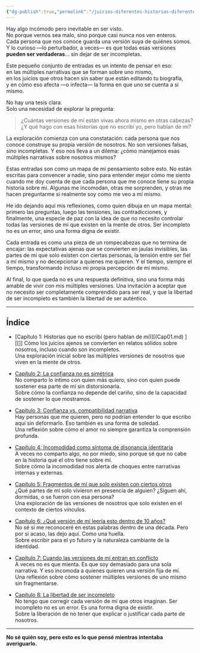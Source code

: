 ```yaml
---
{"dg-publish":true,"permalink":"/juicios-diferentes-historias-diferentes/00-intro/","title":"Juicios Diferentes, historias diferentes: introducción","tags":["identidad","narrativa","archivo mental","percepción","introspección"]}
---
```



Hay algo incómodo pero inevitable en ser visto.  
No porque vernos sea malo, sino porque casi nunca nos ven enteros.  
Cada persona que nos conoce guarda una versión suya de quiénes somos.  
Y lo curioso —lo perturbador, a veces— es que todas esas versiones **pueden ser verdaderas**… sin dejar de ser incompletas.

Este pequeño conjunto de entradas es un intento de pensar en eso:  
en las múltiples narrativas que se forman sobre uno mismo,  
en los juicios que otros hacen sin saber que están editando tu biografía,  
y en cómo eso afecta —o infecta— la forma en que uno se cuenta a sí mismo.

No hay una tesis clara.  
Solo una necesidad de explorar la pregunta:

> ¿Cuántas versiones de mí están vivas ahora mismo en otras cabezas?  
> ¿Y qué hago con esas historias que no escribí yo, pero hablan de mí?

La exploración comienza con una constatación: cada persona que nos conoce construye su propia versión de nosotros. No son versiones falsas, sino incompletas. Y eso nos lleva a un dilema: ¿cómo manejamos esas múltiples narrativas sobre nosotros mismos?

Estas entradas son como un mapa de mi pensamiento sobre esto. No están escritas para convencer a nadie, sino para entender mejor cómo me siento cuando me doy cuenta de que cada persona que me conoce tiene su propia historia sobre mí. Algunas me incomodan, otras me sorprenden, y otras me hacen preguntarme si realmente soy como me veo a mí mismo.

He ido dejando aquí mis reflexiones, como quien dibuja en un mapa mental: primero las preguntas, luego las tensiones, las contradicciones, y finalmente, una especie de paz con la idea de que no necesito controlar todas las versiones de mí que existen en la mente de otros. Ser incompleto no es un error, sino una forma digna de existir.

Cada entrada es como una pieza de un rompecabezas que no termina de encajar: las expectativas ajenas que se convierten en jaulas invisibles, las partes de mí que solo existen con ciertas personas, la tensión entre ser fiel a mí mismo y no decepcionar a quienes me quieren. Y el tiempo, siempre el tiempo, transformando incluso mi propia percepción de mí mismo.

Al final, lo que queda no es una respuesta definitiva, sino una forma más amable de vivir con mis múltiples versiones. Una invitación a aceptar que no necesito ser completamente comprendido para ser real, y que la libertad de ser incompleto es también la libertad de ser auténtico.

---

## Índice

- [Capítulo 1: Historias que no escribí (pero hablan de mí)][(Cap01.md) ] [[]]
  Cómo los juicios ajenos se convierten en relatos sólidos sobre nosotros, incluso cuando son incompletos.  
  Una exploración inicial sobre las múltiples versiones de nosotros que viven en la mente de otros.

- [Capítulo 2: La confianza no es simétrica](Cap02.md)  
  No comparto lo íntimo con quien más quiero, sino con quien puede sostener esa parte de mí sin distorsionarla.  
  Sobre cómo la confianza no depende del cariño, sino de la capacidad de sostener lo que mostramos.

- [Capítulo 3: Confianza vs. compatibilidad narrativa](Cap03.md)  
  Hay personas que me quieren, pero no podrían entender lo que escribo aquí sin deformarlo. Eso también es una forma de soledad.  
  Una reflexión sobre cómo el amor no siempre garantiza la comprensión profunda.

- [Capítulo 4: Incomodidad como síntoma de disonancia identitaria](Cap04.md)  
  A veces no comparto algo, no por miedo, sino porque sé que no cabe en la historia que el otro tiene sobre mí.  
  Sobre cómo la incomodidad nos alerta de choques entre narrativas internas y externas.

- [Capítulo 5: Fragmentos de mí que solo existen con ciertos otros](Cap05.md)  
  ¿Qué partes de mí solo vivieron en presencia de alguien? ¿Siguen ahí, dormidas, o se fueron con esa persona?  
  Una exploración de las versiones de nosotros que solo existen en el contexto de ciertos vínculos.

- [Capítulo 6: ¿Qué versión de mí leería esto dentro de 10 años?](Cap06.md)  
  No sé si me reconoceré en estas palabras dentro de una década. Pero por si acaso, las dejo aquí. Como una huella.  
  Sobre escribir para el yo futuro y la naturaleza cambiante de la identidad.

- [Capítulo 7: Cuando las versiones de mí entran en conflicto](Cap07.md)  
  A veces no es que mienta. Es que soy demasiado para una sola narrativa. Y eso incomoda a quienes quieren una versión fija de mí.  
  Una reflexión sobre cómo sostener múltiples versiones de uno mismo sin fragmentarse.

- [Capítulo 8: La libertad de ser incompleto](Cap08.md)  
  No tengo que corregir cada versión de mí que otros imaginan. Ser incompleto no es un error. Es una forma digna de existir.  
  Sobre la liberación de no tener que explicar o justificar cada parte de nosotros.

---

**No sé quién soy, pero esto es lo que pensé mientras intentaba averiguarlo.**


